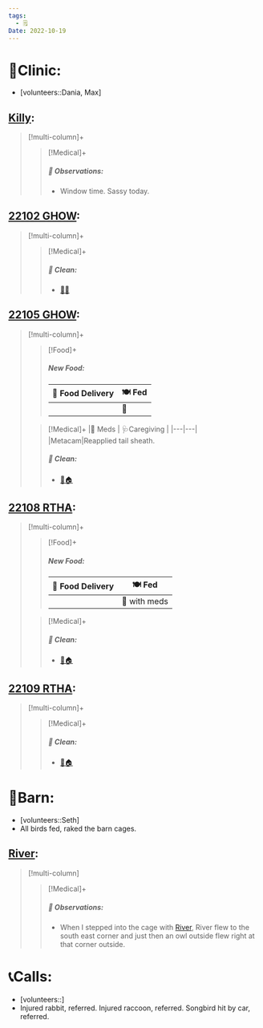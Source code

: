 ```yaml
---
tags:
  - 🗒️
Date: 2022-10-19
---
```


# 🏥Clinic:
- [volunteers::Dania, Max]

## [Killy](../RARE%20Birds/Ed%20Birds/Killy.md):
> [!multi-column]+
>
>> [!Medical]+
>> ##### 🔭 Observations:
>> - Window time. Sassy today.

## [22102 GHOW](../RARE%20Birds/22102%20GHOW.md):
> [!multi-column]+
>
>> [!Medical]+
>>##### 🫧 Clean:
>> - [🧼➗](../Admin/Codes/Cleaned%20with%20divider.md)

## [22105 GHOW](../RARE%20Birds/22105%20GHOW.md):
> [!multi-column]+
>
>> [!Food]+
>> ##### New Food:
>> |🚚 Food Delivery| 🍽️ Fed|
>> |---|---|
>>||🐀
>
>> [!Medical]+
>> |💊 Meds | 🩺Caregiving |
>> |---|---|
>> |Metacam|Reapplied tail sheath.
>>
>>##### 🫧 Clean:
>> - [🧼🏠](../Admin/Codes/Moved%20to%20clean%20cage.md)
>>

## [22108 RTHA](../RARE%20Birds/22108%20RTHA.md):
> [!multi-column]+
>
>> [!Food]+
>> ##### New Food:
>> |🚚 Food Delivery| 🍽️ Fed|
>> |---|---|
>>||🐀 with meds
>
>> [!Medical]+
>>##### 🫧 Clean:
>> - [🧼🏠](../Admin/Codes/Moved%20to%20clean%20cage.md)

## [22109 RTHA](../RARE%20Birds/22109%20RTHA.md):
> [!multi-column]+
>
>> [!Medical]+
>>##### 🫧 Clean:
>> - [🧼🏠](../Admin/Codes/Moved%20to%20clean%20cage.md)

# 🏡Barn:
- [volunteers::Seth]
- All birds fed, raked the barn cages. 

## [River](../RARE%20Birds/Ed%20Birds/River.md):
> [!multi-column]
>
>> [!Medical]+
>> ##### 🔭 Observations:
>> - When I stepped into the cage with [River](../RARE%20Birds/Ed%20Birds/River.md), River flew to the south east corner and just then an owl outside flew right at that corner outside. 

# 📞Calls:
- [volunteers::]
- Injured rabbit, referred. Injured raccoon, referred. Songbird hit by car, referred.
